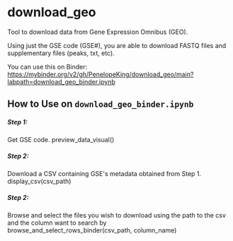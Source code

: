 # download_geo

Tool to download data from Gene Expression Omnibus (GEO). 

Using just the GSE code (GSE#), you are able to download FASTQ files and supplementary files (peaks, txt, etc).

You can use this on Binder: https://mybinder.org/v2/gh/PenelopeKing/download_geo/main?labpath=download_geo_binder.ipynb



## How to Use on `download_geo_binder.ipynb`

##### Step 1:
Get GSE code.
    preview_data_visual()

##### Step 2:
Download a CSV containing GSE's metadata obtained from Step 1.
    display_csv(csv_path)

##### Step 2:
Browse and select the files you wish to download using the path to the csv and the column want to search by
    browse_and_select_rows_binder(csv_path, column_name)




